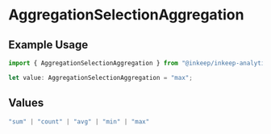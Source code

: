 # AggregationSelectionAggregation

## Example Usage

```typescript
import { AggregationSelectionAggregation } from "@inkeep/inkeep-analytics/models/components";

let value: AggregationSelectionAggregation = "max";
```

## Values

```typescript
"sum" | "count" | "avg" | "min" | "max"
```